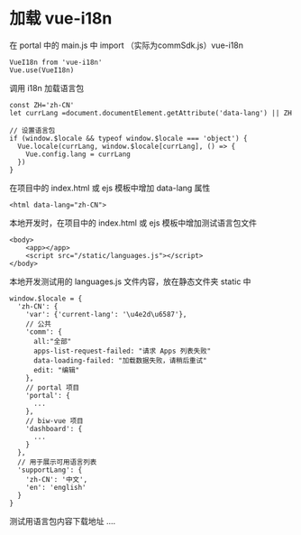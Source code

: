 # 加载 vue-i18n

在 portal 中的 main.js 中 import （实际为commSdk.js）vue-i18n

```
VueI18n from 'vue-i18n'
Vue.use(VueI18n)
```

调用 i18n 加载语言包

```
const ZH='zh-CN'
let currLang =document.documentElement.getAttribute('data-lang') || ZH

// 设置语言包
if (window.$locale && typeof window.$locale === 'object') {
  Vue.locale(currLang, window.$locale[currLang], () => {
    Vue.config.lang = currLang
  })
}
```

在项目中的 index.html 或 ejs 模板中增加 data-lang 属性

```
<html data-lang="zh-CN">
```

 本地开发时，在项目中的 index.html 或 ejs 模板中增加测试语言包文件

```
<body>
    <app></app>
    <script src="/static/languages.js"></script>
</body>
```

本地开发测试用的 languages.js 文件内容，放在静态文件夹 static 中

```
window.$locale = {
  'zh-CN': {
    'var': {'current-lang': '\u4e2d\u6587'},
    // 公共
    'comm': {
      all:"全部"
      apps-list-request-failed: "请求 Apps 列表失败"
      data-loading-failed: "加载数据失败，请稍后重试"
      edit: "编辑"
    },
    // portal 项目
    'portal': {
      ...
    },
    // biw-vue 项目
    'dashboard': {
      ...
    }
  },
  // 用于展示可用语言列表
  'supportLang': {
    'zh-CN': '中文', 
    'en': 'english'
  }
}
```

测试用语言包内容下载地址 ....

